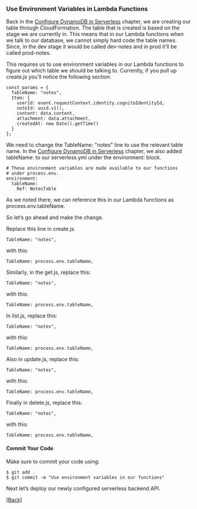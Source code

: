### **Use Environment Variables in Lambda Functions**
Back in the [Configure DynamoDB in Serverless](../infractructure-code/configure-dynamodb-in-serverless.md) chapter, we are creating our table through CloudFormation. The table that is created is based on the stage we are currently in. This means that in our Lambda functions when we talk to our database, we cannot simply hard code the table names. Since, in the dev stage it would be called dev-notes and in prod it’ll be called prod-notes.

This requires us to use environment variables in our Lambda functions to figure out which table we should be talking to. Currently, if you pull up create.js you’ll notice the following section.

```
const params = {
  TableName: "notes",
  Item: {
    userId: event.requestContext.identity.cognitoIdentityId,
    noteId: uuid.v1(),
    content: data.content,
    attachment: data.attachment,
    createdAt: new Date().getTime()
  }
};
```

We need to change the TableName: "notes" line to use the relevant table name. In the [Configure DynamoDB in Serverless](../infractructure-code/configure-dynamodb-in-serverless.md) chapter, we also added tableName: to our serverless.yml under the environment: block.

```
# These environment variables are made available to our functions
# under process.env.
environment:
  tableName:
    Ref: NotesTable
```

As we noted there, we can reference this in our Lambda functions as process.env.tableName.

So let’s go ahead and make the change.

Replace this line in create.js.

```
TableName: "notes",
```

with this:

```
TableName: process.env.tableName,
```

Similarly, in the get.js, replace this:

```
TableName: "notes",
```

with this:

```
TableName: process.env.tableName,
```

In list.js, replace this:

```
TableName: "notes",
```

with this:

```
TableName: process.env.tableName,
```

Also in update.js, replace this:

```
TableName: "notes",
```

with this:

```
TableName: process.env.tableName,
```

Finally in delete.js, replace this:

```
TableName: "notes",
```

with this:

```
TableName: process.env.tableName,
```

#### Commit Your Code
Make sure to commit your code using:

```
$ git add .
$ git commit -m "Use environment variables in our functions"
```

Next let’s deploy our newly configured serverless backend API.


[[Back]](https://github.com/eksant/serverless-react-aws)
